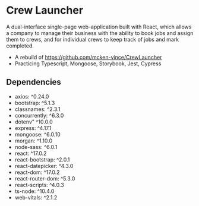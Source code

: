 # Crew Launcher

A dual-interface single-page web-application built with React, which allows a company to manage their business with the ability to book jobs and assign them to crews, and for individual crews to keep track of jobs and mark completed.

- A rebuild of https://github.com/mcken-vince/CrewLauncher
- Practicing Typescript, Mongoose, Storybook, Jest, Cypress

## Dependencies
- axios: ^0.24.0
- bootstrap: ^5.1.3
- classnames: ^2.3.1
- concurrently: ^6.3.0
- dotenv" ^10.0.0
- express: ^4.17.1
- mongoose: ^6.0.10
- morgan: ^1.10.0
- node-sass: ^6.0.1
- react: ^17.0.2
- react-bootstrap: ^2.0.1
- react-datepicker: ^4.3.0
- react-dom: ^17.0.2
- react-router-dom: ^5.3.0
- react-scripts: ^4.0.3
- ts-node: ^10.4.0
- web-vitals: ^2.1.2
